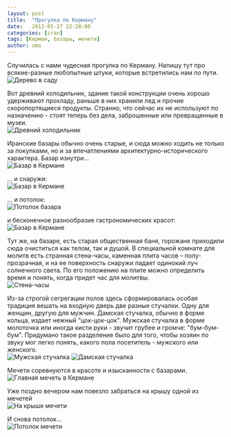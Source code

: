 ```yaml
---
layout: post
title:  "Прогулка по Керману"
date:   2012-05-27 22:28:00
categories: [iran]
tags: [Керман, базары, мечети]
author: uma
---
```


Случилась с нами чудесная прогулка по Керману. Напишу тут про всякие-разные любопытные  штуки, которые встретились нам по пути.   
![Дерево в саду][1]

Вот древний холодильник, здание такой конструкции очень хорошо удерживают прохладу, раньше в них хранили лед  и прочие скоропортящиеся продукты.  Странно, что сейчас их не используют по назначению - стоят теперь без дела, заброшенные или превращенные в музеи.    
![Древний холодильник][2]

Иранские базары обычно очень старые, и сюда можно ходить не только за покупками, но и за впечатлениями архитектурно-исторического характера. Базар изнутри…    
![Базар в Кермане][3]

… и снаружи:   
![Базар в Кермане][4]

… и потолок:   
![Потолок базара][5]

и бесконечное разнообразие гастрономических красот:   
![Базар в Кермане][6]

Тут же, на базаре, есть старая общественная баня, горожане приходили сюда очиститься как телом, так и душой. В специальной комнате для молитв есть странная стена-часы, каменная плита часов – полу-прозрачная, и на ее поверхность снаружи падает одинокий луч солнечного света. По его положению на плите можно определить время и понять, когда придет час для молитвы.    
![Стена-часы][7]   

Из-за строгой сегрегации полов здесь сформировалась особая традиция вешать на входную дверь две разные стучалки. Одну для женщин, другую для мужчин. Дамская стучалка, обычно в форме кольца, издает нежный "цок-цок-цок".
Мужская стучалка в форме молоточка или иногда кисти руки - звучит грубее и громче: "бум-бум-бум". Придумано такое разделение было для того, чтобы хозяин по звуку мог легко понять, какого пола посетитель - мужского или женского.   
![Мужская стучалка][9]
![Дамская стучалка][8]

Мечети соревнуются в красоте и изысканности с базарами.   
![Главная мечеть в Кермане][10]

Уже поздно вечером нам повезло забраться на крышу одной из мечетей   
![На крыше мечети][11]

И снова потолок…    
![Потолок мечети][12]

[1]: /progulka-po-kermanu/derevo-v-sadu.jpg "Дерево в саду"
[2]: /progulka-po-kermanu/drevnij-holodolnik.jpg "Древний холодильник"
[3]: /progulka-po-kermanu/bazar-v-kermane.jpg "Базар в Кермане"
[4]: /progulka-po-kermanu/bazar-v-kermane3.jpg "Базар в Кермане"
[5]: /progulka-po-kermanu/potolok-bazara2.jpg "Потолок базара"
[6]: /progulka-po-kermanu/bazar-v-kermane2.jpg "Базар в Кермане"
[7]: /progulka-po-kermanu/stena-chasy.jpg "Стена-часы"
[8]: /progulka-po-kermanu/damskaya-stuchalka.jpg "Дамская стучалка"
[9]: /progulka-po-kermanu/muzhskaya-stuchalka.jpg "Мужская стучалка"
[10]: /progulka-po-kermanu/mosque-jame.jpg "Главная мечеть в Кермане"
[11]: /progulka-po-kermanu/na-kryshe-mecheti.jpg "На крыше мечети"
[12]: /progulka-po-kermanu/potolok-mecheti.jpg "Потолок мечети"

